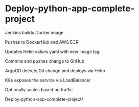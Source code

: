 # Deploy-python-app-complete-project

Jenkins builds Docker image 

Pushes to DockerHub and AWS ECR

Updates Helm values.yaml with new image tag

Commits and pushes change to GitHub

ArgoCD detects Git change and deploys via Helm

K8s exposes the service via LoadBalancer

Optionally scales based on traffic

Deploy-python-app-complete-project/



